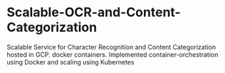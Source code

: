 # Scalable-OCR-and-Content-Categorization
Scalable Service for Character Recognition and Content Categorization hosted in GCP. docker containers. Implemented container-orchestration using Docker and scaling using Kubernetes 
